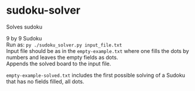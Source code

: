 # sudoku-solver
Solves sudoku  

9 by 9 Sudoku  
Run as: `py ./sudoku_solver.py input_file.txt`  
Input file should be as in the `empty-example.txt` where one fills the dots by numbers and leaves the empty fields as dots.  
Appends the solved board to the input file.  

`empty-example-solved.txt` includes the first possible solving of a Sudoku that has no fields filled, all dots.
